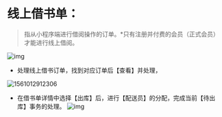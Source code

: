 

# **线上借书单：**

> 指从小程序端进行借阅操作的订单。*只有注册并付费的会员（正式会员）才能进行线上借阅。

![img](https://uploader.shimo.im/f/psTq84RJir0gtRe7.png!thumbnail)

- 处理线上借书订单，找到对应订单后【查看】并处理，


![1561012912306](C:\Users\Administrator\AppData\Roaming\Typora\typora-user-images\1561012912306.png)



- 在借书单详情中选择【出库】后，进行【配送员】的分配，完成当前【待出库】事务的处理。 ![img](https://uploader.shimo.im/f/osV8DKGZmEs3GL1a.png!thumbnail)       






